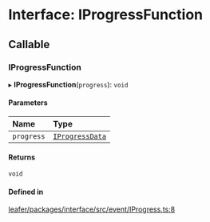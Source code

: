 # Interface: IProgressFunction

## Callable

### IProgressFunction

▸ **IProgressFunction**(`progress`): `void`

#### Parameters

| Name | Type |
| :------ | :------ |
| `progress` | [`IProgressData`](IProgressData.md) |

#### Returns

`void`

#### Defined in

[leafer/packages/interface/src/event/IProgress.ts:8](https://github.com/leaferjs/leafer/blob/fd13609/packages/interface/src/event/IProgress.ts#L8)
